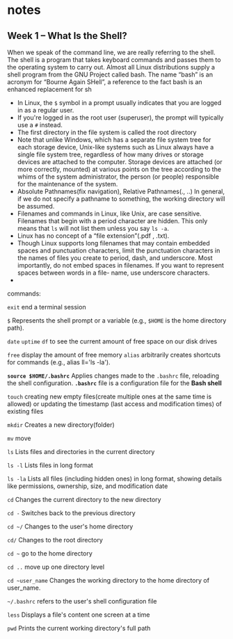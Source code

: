 # notes


## Week 1 – What Is the Shell?
When we speak of the command line, we are really referring to the shell. The shell is a
program that takes keyboard commands and passes them to the operating system to carry
out. Almost all Linux distributions supply a shell program from the GNU Project called
bash. The name “bash” is an acronym for “Bourne Again SHell”, a reference to the fact
bash is an enhanced replacement for sh


- In Linux, the `$` symbol in a prompt usually indicates that you are logged in as a regular user.
- If you're logged in as the root user (superuser), the prompt will typically use a `#` instead.
- The first directory in the file system is called the root directory
- Note that unlike Windows, which has a separate file system tree for each storage device, Unix-like systems such as Linux always have a single file system tree, regardless of how many drives or storage devices are attached to the computer. Storage devices are attached (or more correctly, mounted) at various points on the tree according to the whims of the system administrator, the person (or people) responsible for the maintenance of the system.
- Absolute Pathnames(fix navigation), Relative Pathnames(., ..) In general, if we do not specify a pathname to something, the working directory will be assumed.
- Filenames and commands in Linux, like Unix, are case sensitive. Filenames that begin with a period character are hidden. This only means that `ls` will not list them unless you say `ls -a`.
- Linux has no concept of a “file extension”(.pdf , .txt).
- Though Linux supports long filenames that may contain embedded spaces and
punctuation characters, limit the punctuation characters in the names of files
you create to period, dash, and underscore. Most importantly, do not embed
spaces in filenames. If you want to represent spaces between words in a file-
name, use underscore characters.
-

commands: 

`exit` end a terminal session

`$` Represents the shell prompt or a variable (e.g., `$HOME` is the home directory path).

`date`
`uptime`
`df`  to see the current amount of free space on our disk drives

`free` display the amount of free memory
`alias`  arbitrarily creates shortcuts for commands (e.g., alias ll='ls -la').

**`source $HOME/.bashrc`** Applies changes made to the `.bashrc` file, reloading the shell configuration. **`.bashrc`** file is a configuration file for the **Bash shell**

`touch`  creating new empty files(create multiple ones at the same time is allowed) or updating the timestamp (last access and modification times) of existing files

`mkdir` Creates a new directory(folder)

`mv` move

`ls` Lists files and directories in the current directory

`ls -l` Lists files in long format

`ls -la`  Lists all files (including hidden ones) in long format, showing details like permissions, ownership, size, and modification date

`cd`  Changes the current directory to the new directory

`cd -`  Switches back to the previous directory

`cd ~/`  Changes to the user's home directory

`cd/`  Changes to the root directory

`cd ~`  go to the home directory

`cd ..`  move up one directory level

`cd ~user_name` Changes the working directory to the home directory of
user_name.

`~/.bashrc`  refers to the user's shell configuration file

`less` Displays a file's content one screen at a time

`pwd` Prints the current working directory's full path